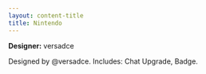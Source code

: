 ```yaml
---
layout: content-title
title: Nintendo
---
```


<script>
$( document ).ready( function ( ) { $( 'h1' ).prepend( '<span class="badge badge-type">Design</span>&nbsp;' ) } );
</script>

<div class="content-linebreak"></div>

**Designer:** versadce

Designed by @versadce. Includes: Chat Upgrade, Badge.

<div class="content-linebreak"></div>

<div class="content-image" data-url="/docs/assets/images/concepts/nintendo.png" data-width="600px" data-label=""></div>

<div class="content-linebreak"></div>


